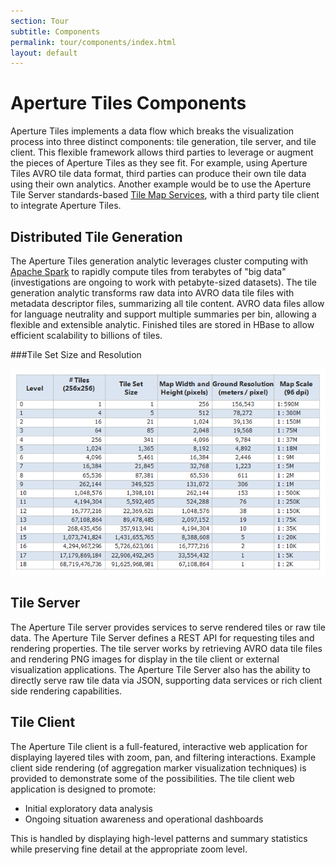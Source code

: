 ```yaml
---
section: Tour
subtitle: Components
permalink: tour/components/index.html
layout: default
---
```


Aperture Tiles Components
=========================

Aperture Tiles implements a data flow which breaks the visualization process into three distinct components: tile generation, tile server, and tile client. This flexible framework allows third parties to leverage or augment the pieces of Aperture Tiles as they see fit. For example, using Aperture Tiles AVRO tile data format, third parties can produce their own tile data using their own analytics. Another example would be to use the Aperture Tile Server standards-based [Tile Map Services](http://en.wikipedia.org/wiki/Tile_Map_Service), with a third party tile client to integrate Aperture Tiles.

Distributed Tile Generation
---------------------------

The Aperture Tiles generation analytic leverages cluster computing with [Apache Spark](http://spark.incubator.apache.org/) to rapidly compute tiles from terabytes of "big data" (investigations are ongoing to work with petabyte-sized datasets). The tile generation analytic transforms raw data into AVRO data tile files with metadata descriptor files, summarizing all tile content. AVRO data files allow for language neutrality and support multiple summaries per bin, allowing a flexible and extensible analytic. Finished tiles are stored in HBase to allow efficient scalability to billions of tiles.

###Tile Set Size and Resolution

![Billions of Tiles](../../img/billions-of-tiles.png) 

Tile Server
-----------

The Aperture Tile server provides services to serve rendered tiles or raw tile data. The Aperture Tile Server defines a REST API for requesting tiles and rendering properties. The tile server works by retrieving AVRO data tile files and rendering PNG images for display in the tile client or external visualization applications. The Aperture Tile Server also has the ability to directly serve raw tile data via JSON, supporting data services or rich client side rendering capabilities.

Tile Client
-----------

The Aperture Tile client is a full-featured, interactive web application for displaying layered tiles with zoom, pan, and filtering interactions. Example client side rendering (of aggregation marker visualization techniques) is provided to demonstrate some of the possibilities. The tile client web application is designed to promote:

- Initial exploratory data analysis
- Ongoing situation awareness and operational dashboards
 
This is handled by displaying high-level patterns and summary statistics while preserving fine detail at the appropriate zoom level.

